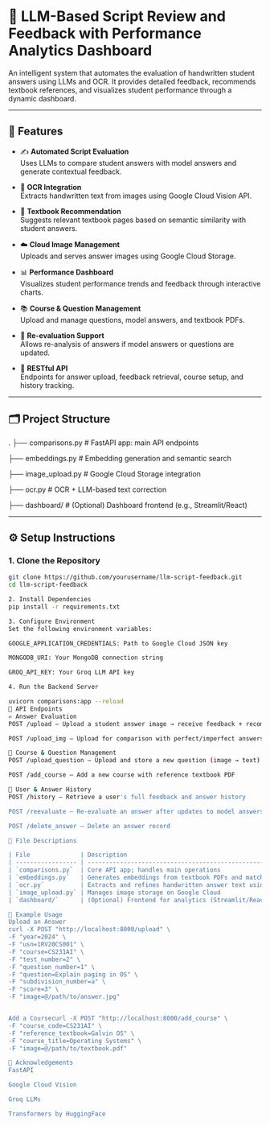 # 🤖 LLM-Based Script Review and Feedback with Performance Analytics Dashboard

An intelligent system that automates the evaluation of handwritten student answers using LLMs and OCR. It provides detailed feedback, recommends textbook references, and visualizes student performance through a dynamic dashboard.

---

## 🚀 Features

- ✍️ **Automated Script Evaluation**  
  Uses LLMs to compare student answers with model answers and generate contextual feedback.

- 📸 **OCR Integration**  
  Extracts handwritten text from images using Google Cloud Vision API.

- 📘 **Textbook Recommendation**  
  Suggests relevant textbook pages based on semantic similarity with student answers.

- ☁️ **Cloud Image Management**  
  Uploads and serves answer images using Google Cloud Storage.

- 📊 **Performance Dashboard**  
  Visualizes student performance trends and feedback through interactive charts.

- 📚 **Course & Question Management**  
  Upload and manage questions, model answers, and textbook PDFs.

- 🔁 **Re-evaluation Support**  
  Allows re-analysis of answers if model answers or questions are updated.

- 🧩 **RESTful API**  
  Endpoints for answer upload, feedback retrieval, course setup, and history tracking.

---

## 🗂️ Project Structure

.
├── comparisons.py # FastAPI app: main API endpoints

├── embeddings.py # Embedding generation and semantic search

├── image_upload.py # Google Cloud Storage integration

├── ocr.py # OCR + LLM-based text correction

├── dashboard/ # (Optional) Dashboard frontend (e.g., Streamlit/React)


---

## ⚙️ Setup Instructions

### 1. Clone the Repository
```bash
git clone https://github.com/yourusername/llm-script-feedback.git
cd llm-script-feedback

2. Install Dependencies
pip install -r requirements.txt

3. Configure Environment
Set the following environment variables:

GOOGLE_APPLICATION_CREDENTIALS: Path to Google Cloud JSON key

MONGODB_URI: Your MongoDB connection string

GROQ_API_KEY: Your Groq LLM API key

4. Run the Backend Server

uvicorn comparisons:app --reload
🔗 API Endpoints
✍️ Answer Evaluation
POST /upload – Upload a student answer image → receive feedback + recommended textbook pages

POST /upload_img – Upload for comparison with perfect/imperfect answers → get improvement suggestions

📘 Course & Question Management
POST /upload_question – Upload and store a new question (image → text)

POST /add_course – Add a new course with reference textbook PDF

👥 User & Answer History
POST /history – Retrieve a user's full feedback and answer history

POST /reevaluate – Re-evaluate an answer after updates to model answers or question

POST /delete_answer – Delete an answer record

📄 File Descriptions

| File              | Description                                                          |
| ----------------- | -------------------------------------------------------------------- |
| `comparisons.py`  | Core API app; handles main operations                                |
| `embeddings.py`   | Generates embeddings from textbook PDFs and matches answers to pages |
| `ocr.py`          | Extracts and refines handwritten answer text using OCR and LLM       |
| `image_upload.py` | Manages image storage on Google Cloud                                |
| `dashboard/`      | (Optional) Frontend for analytics (Streamlit/React, etc.)            |

🧪 Example Usage
Upload an Answer
curl -X POST "http://localhost:8000/upload" \
-F "year=2024" \
-F "usn=1RV20CS001" \
-F "course=CS231AI" \
-F "test_number=2" \
-F "question_number=1" \
-F "question=Explain paging in OS" \
-F "subdivision_number=a" \
-F "score=3" \
-F "image=@/path/to/answer.jpg"


Add a Coursecurl -X POST "http://localhost:8000/add_course" \
-F "course_code=CS231AI" \
-F "reference_textbook=Galvin OS" \
-F "course_title=Operating Systems" \
-F "image=@/path/to/textbook.pdf"

🙌 Acknowledgements
FastAPI

Google Cloud Vision

Groq LLMs

Transformers by HuggingFace

